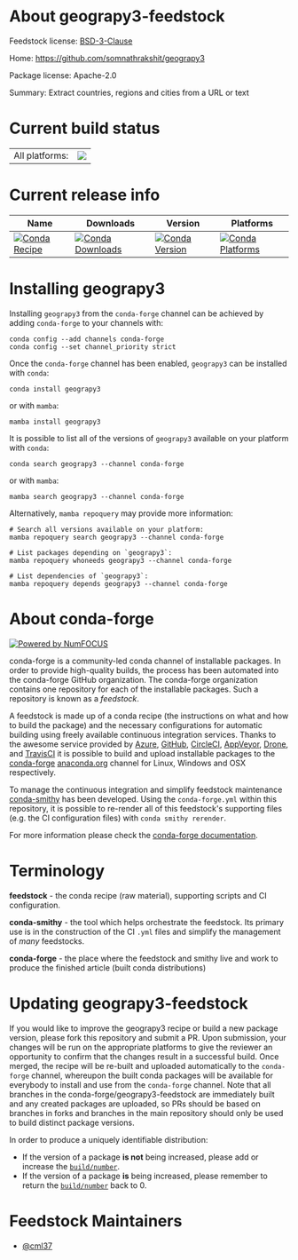 About geograpy3-feedstock
=========================

Feedstock license: [BSD-3-Clause](https://github.com/conda-forge/geograpy3-feedstock/blob/main/LICENSE.txt)

Home: https://github.com/somnathrakshit/geograpy3

Package license: Apache-2.0

Summary: Extract countries, regions and cities from a URL or text

Current build status
====================


<table><tr><td>All platforms:</td>
    <td>
      <a href="https://dev.azure.com/conda-forge/feedstock-builds/_build/latest?definitionId=15960&branchName=main">
        <img src="https://dev.azure.com/conda-forge/feedstock-builds/_apis/build/status/geograpy3-feedstock?branchName=main">
      </a>
    </td>
  </tr>
</table>

Current release info
====================

| Name | Downloads | Version | Platforms |
| --- | --- | --- | --- |
| [![Conda Recipe](https://img.shields.io/badge/recipe-geograpy3-green.svg)](https://anaconda.org/conda-forge/geograpy3) | [![Conda Downloads](https://img.shields.io/conda/dn/conda-forge/geograpy3.svg)](https://anaconda.org/conda-forge/geograpy3) | [![Conda Version](https://img.shields.io/conda/vn/conda-forge/geograpy3.svg)](https://anaconda.org/conda-forge/geograpy3) | [![Conda Platforms](https://img.shields.io/conda/pn/conda-forge/geograpy3.svg)](https://anaconda.org/conda-forge/geograpy3) |

Installing geograpy3
====================

Installing `geograpy3` from the `conda-forge` channel can be achieved by adding `conda-forge` to your channels with:

```
conda config --add channels conda-forge
conda config --set channel_priority strict
```

Once the `conda-forge` channel has been enabled, `geograpy3` can be installed with `conda`:

```
conda install geograpy3
```

or with `mamba`:

```
mamba install geograpy3
```

It is possible to list all of the versions of `geograpy3` available on your platform with `conda`:

```
conda search geograpy3 --channel conda-forge
```

or with `mamba`:

```
mamba search geograpy3 --channel conda-forge
```

Alternatively, `mamba repoquery` may provide more information:

```
# Search all versions available on your platform:
mamba repoquery search geograpy3 --channel conda-forge

# List packages depending on `geograpy3`:
mamba repoquery whoneeds geograpy3 --channel conda-forge

# List dependencies of `geograpy3`:
mamba repoquery depends geograpy3 --channel conda-forge
```


About conda-forge
=================

[![Powered by
NumFOCUS](https://img.shields.io/badge/powered%20by-NumFOCUS-orange.svg?style=flat&colorA=E1523D&colorB=007D8A)](https://numfocus.org)

conda-forge is a community-led conda channel of installable packages.
In order to provide high-quality builds, the process has been automated into the
conda-forge GitHub organization. The conda-forge organization contains one repository
for each of the installable packages. Such a repository is known as a *feedstock*.

A feedstock is made up of a conda recipe (the instructions on what and how to build
the package) and the necessary configurations for automatic building using freely
available continuous integration services. Thanks to the awesome service provided by
[Azure](https://azure.microsoft.com/en-us/services/devops/), [GitHub](https://github.com/),
[CircleCI](https://circleci.com/), [AppVeyor](https://www.appveyor.com/),
[Drone](https://cloud.drone.io/welcome), and [TravisCI](https://travis-ci.com/)
it is possible to build and upload installable packages to the
[conda-forge](https://anaconda.org/conda-forge) [anaconda.org](https://anaconda.org/)
channel for Linux, Windows and OSX respectively.

To manage the continuous integration and simplify feedstock maintenance
[conda-smithy](https://github.com/conda-forge/conda-smithy) has been developed.
Using the ``conda-forge.yml`` within this repository, it is possible to re-render all of
this feedstock's supporting files (e.g. the CI configuration files) with ``conda smithy rerender``.

For more information please check the [conda-forge documentation](https://conda-forge.org/docs/).

Terminology
===========

**feedstock** - the conda recipe (raw material), supporting scripts and CI configuration.

**conda-smithy** - the tool which helps orchestrate the feedstock.
                   Its primary use is in the construction of the CI ``.yml`` files
                   and simplify the management of *many* feedstocks.

**conda-forge** - the place where the feedstock and smithy live and work to
                  produce the finished article (built conda distributions)


Updating geograpy3-feedstock
============================

If you would like to improve the geograpy3 recipe or build a new
package version, please fork this repository and submit a PR. Upon submission,
your changes will be run on the appropriate platforms to give the reviewer an
opportunity to confirm that the changes result in a successful build. Once
merged, the recipe will be re-built and uploaded automatically to the
`conda-forge` channel, whereupon the built conda packages will be available for
everybody to install and use from the `conda-forge` channel.
Note that all branches in the conda-forge/geograpy3-feedstock are
immediately built and any created packages are uploaded, so PRs should be based
on branches in forks and branches in the main repository should only be used to
build distinct package versions.

In order to produce a uniquely identifiable distribution:
 * If the version of a package **is not** being increased, please add or increase
   the [``build/number``](https://docs.conda.io/projects/conda-build/en/latest/resources/define-metadata.html#build-number-and-string).
 * If the version of a package **is** being increased, please remember to return
   the [``build/number``](https://docs.conda.io/projects/conda-build/en/latest/resources/define-metadata.html#build-number-and-string)
   back to 0.

Feedstock Maintainers
=====================

* [@cml37](https://github.com/cml37/)

